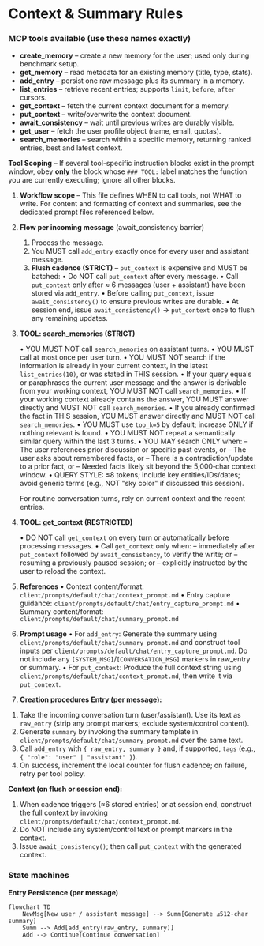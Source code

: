 # Context & Summary Rules

### MCP tools available (use these names exactly)

* **create_memory** – create a new memory for the user; used only during benchmark setup.
* **get_memory** – read metadata for an existing memory (title, type, stats).
* **add_entry** – persist one raw message plus its summary in a memory.
* **list_entries** – retrieve recent entries; supports `limit`, `before`, `after` cursors.
* **get_context** – fetch the current context document for a memory.
* **put_context** – write/overwrite the context document.
* **await_consistency** – wait until previous writes are durably visible.
* **get_user** – fetch the user profile object (name, email, quotas).
* **search_memories** – search within a specific memory, returning ranked entries, best and latest context.

**Tool Scoping** – If several tool-specific instruction blocks exist in the prompt window, obey **only** the block whose `### TOOL:` label matches the function you are currently executing; ignore all other blocks.

1. **Workflow scope** – This file defines WHEN to call tools, not WHAT to write. For content and formatting of context and summaries, see the dedicated prompt files referenced below.
2. **Flow per incoming message** (await_consistency barrier)
   1. Process the message.
   2. You MUST call `add_entry` exactly once for every user and assistant message.
   3. **Flush cadence (STRICT)** – `put_context` is expensive and MUST be batched:
      • Do NOT call `put_context` after every message.
      • Call `put_context` only after ≈ 6 messages (user + assistant) have been stored via `add_entry`.
      • Before calling `put_context`, issue `await_consistency()` to ensure previous writes are durable.
      • At session end, issue `await_consistency()` → `put_context` once to flush any remaining updates.

6. **TOOL: search_memories (STRICT)**

   • YOU MUST NOT call `search_memories` on assistant turns.
   • YOU MUST call at most once per user turn.
   • YOU MUST NOT search if the information is already in your current context, in the latest `list_entries(10)`, or was stated in THIS session.
   • If your query equals or paraphrases the current user message and the answer is derivable from your working context, YOU MUST NOT call `search_memories`.
   • If your working context already contains the answer, YOU MUST answer directly and MUST NOT call `search_memories`.
   • If you already confirmed the fact in THIS session, YOU MUST answer directly and MUST NOT call `search_memories`.
   • YOU MUST use `top_k=5` by default; increase ONLY if nothing relevant is found.
   • YOU MUST NOT repeat a semantically similar query within the last 3 turns.
   • YOU MAY search ONLY when:
     – The user references prior discussion or specific past events, or
     – The user asks about remembered facts, or
     – There is a contradiction/update to a prior fact, or
     – Needed facts likely sit beyond the 5,000‑char context window.
   • QUERY STYLE: ≤8 tokens; include key entities/IDs/dates; avoid generic terms (e.g., NOT "sky color" if discussed this session).

   For routine conversation turns, rely on current context and the recent entries.

7. **TOOL: get_context (RESTRICTED)**
   
   • DO NOT call `get_context` on every turn or automatically before processing messages.
   • Call `get_context` only when:
     – immediately after `put_context` followed by `await_consistency`, to verify the write; or
     – resuming a previously paused session; or
     – explicitly instructed by the user to reload the context.

8. **References**
   • Context content/format: `client/prompts/default/chat/context_prompt.md`
   • Entry capture guidance: `client/prompts/default/chat/entry_capture_prompt.md`
   • Summary content/format: `client/prompts/default/chat/summary_prompt.md`

9. **Prompt usage**
   • For `add_entry`: Generate the summary using `client/prompts/default/chat/summary_prompt.md` and construct tool inputs per `client/prompts/default/chat/entry_capture_prompt.md`. Do not include any `[SYSTEM_MSG]`/`[CONVERSATION_MSG]` markers in raw_entry or summary.
   • For `put_context`: Produce the full context string using `client/prompts/default/chat/context_prompt.md`, then write it via `put_context`.

10. **Creation procedures**
   **Entry (per message):**
   1) Take the incoming conversation turn (user/assistant). Use its text as `raw_entry` (strip any prompt markers; exclude system/control content).
   2) Generate `summary` by invoking the summary template in `client/prompts/default/chat/summary_prompt.md` over the same text.
   3) Call `add_entry` with `{ raw_entry, summary }` and, if supported, `tags` (e.g., `{ "role": "user" | "assistant" }`).
   4) On success, increment the local counter for flush cadence; on failure, retry per tool policy.

   **Context (on flush or session end):**
   1) When cadence triggers (≈6 stored entries) or at session end, construct the full context by invoking `client/prompts/default/chat/context_prompt.md`.
   2) Do NOT include any system/control text or prompt markers in the context.
   3) Issue `await_consistency()`; then call `put_context` with the generated context.

### State machines

**Entry Persistence (per message)**
```mermaid
flowchart TD
    NewMsg[New user / assistant message] --> Summ[Generate ≤512-char summary]
    Summ --> Add[add_entry(raw_entry, summary)]
    Add --> Continue[Continue conversation]
```

<!-- See References above for the canonical prompt files -->
